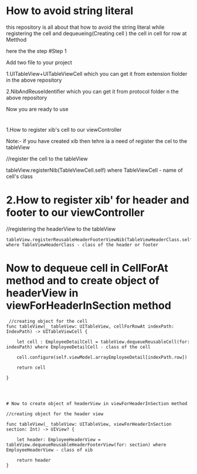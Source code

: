 
# How to avoid string literal

this repository is all about that how to avoid the string literal while registering the cell and dequeueing(Creating cell ) the cell in cell for row at Metthod


here the the step 
#Step 1

Add two file to your project 

1.UITableView+UITableViewCell which you can get it from extension fiolder in the above repository

 2.NibAndReuseIdentifier which you can get it from protocol folder n the above repository
 
 
 Now you are ready to use 
# 
 1.How to register xib's cell to our viewController 
 
   Note:- if you have created xib then tehre ia a need of register the cel to the tableView
 
  //register the cell to the tableView
  
  tableView.registerNib(TableViewCell.self) where  TableViewCell - name of cell's class
  
 # 2.How to register xib' for header and footer to our viewController 
  
   //registering the headerView to the tableView
   
    tableView.registerReusableHeaderFooterViewNib(TableViewHeaderClass.self). where TableViewHeaderClass - class of the header or footer
    
   # Now to dequeue cell in CellForAt method and to create object of headerView in viewForHeaderInSection method
   
     //creating object for the cell
    func tableView(_ tableView: UITableView, cellForRowAt indexPath: IndexPath) -> UITableViewCell {
    
        let cell : EmployeeDetailCell = tableView.dequeueReusableCell(for: indexPath) where EmployeeDetailCell - class of the cell
        
        cell.configure(self.viewModel.arrayEmployeeDetail[indexPath.row])
        
        return cell
        
    }
    
    
    
    
    # Now to create object of headerView in viewForHeaderInSection method
     
    //creating object for the header view
    
    func tableView(_ tableView: UITableView, viewForHeaderInSection section: Int) -> UIView? {
    
        let header: EmployeeHeaderView = tableView.dequeueReusableHeaderFooterView(for: section) where  EmployeeHeaderView - class of xib
        
        return header
    }
